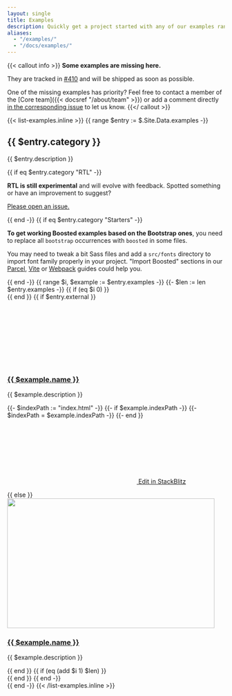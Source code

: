 ```yaml
---
layout: single
title: Examples
description: Quickly get a project started with any of our examples ranging from using parts of the framework to custom components and layouts.
aliases:
  - "/examples/"
  - "/docs/examples/"
---
```


{{< callout info >}}
**Some examples are missing here.**

They are tracked in [#410](https://github.com/Orange-OpenSource/Orange-Boosted-Bootstrap/issues/410) and will be shipped as soon as possible.

One of the missing examples has priority? Feel free to contact a member of the [Core team]({{< docsref "/about/team" >}}) or add a comment directly [in the corresponding issue](https://github.com/Orange-OpenSource/Orange-Boosted-Bootstrap/issues/410) to let us know.
{{</ callout >}}

{{< list-examples.inline >}}
{{ range $entry := $.Site.Data.examples -}}
<div class="bd-content mt-5">
  <h2 id="{{ $entry.category | urlize }}">{{ $entry.category }}</h2>
  <p>{{ $entry.description }}</p>
  {{ if eq $entry.category "RTL" -}}
    <div class="bd-callout bd-callout-warning small">
      <p>
        <strong>RTL is still experimental</strong> and will evolve with feedback. Spotted something or have an improvement to suggest?
      </p>
      <p><a href="{{ $.Site.Params.repo }}/issues/new/choose">Please open an issue.</a></p>
    </div>
  {{ end -}}
  {{ if eq $entry.category "Starters" -}}
    <div class="bd-callout bd-callout-warning mb-4">
      <p>
        <strong>To get working Boosted examples based on the Bootstrap ones</strong>, you need to replace all <code>bootstrap</code> occurrences with <code>boosted</code> in some files.
      </p>
      <p>
        You may need to tweak a bit Sass files and add a <code>src/fonts</code> directory to import font family properly in your project.
        "Import Boosted" sections in our <a href="/docs/{{ $.Site.Params.docs_version }}/getting-started/parcel">Parcel</a>, <a href="/docs/{{ $.Site.Params.docs_version }}/getting-started/vite">Vite</a> or <a href="/docs/{{ $.Site.Params.docs_version }}/getting-started/webpack">Webpack</a> guides could help you.
      </p>
    </div>
  {{ end -}}
  {{ range $i, $example := $entry.examples -}}
    {{- $len := len $entry.examples -}}
    {{ if (eq $i 0) }}<div class="row">{{ end }}
      {{ if $entry.external }}
        <div class="col-md-6 col-lg-4 mb-3 d-flex gap-3">
          <svg class="bi fs-5 flex-shrink-0"><use xlink:href="#box-seam"></use></svg>
          <div>
            <h3 class="h5 mb-1">
              <a class="d-block link-offset-1" href="{{ $.Site.Params.bootstrap_github_org }}{{ $example.url }}/" target="_blank" rel="noopener">
                {{ $example.name }}
              </a>
            </h3>
            <p class="text-body-secondary">{{ $example.description }}</p>
            <p>
              {{- $indexPath := "index.html" -}}
              {{- if $example.indexPath -}}
                {{- $indexPath = $example.indexPath -}}
              {{- end }}
              <a class="icon-link link-secondary link-offset-1" href="https://stackblitz.com/github/twbs{{ $example.url }}?file={{ $indexPath | urlquery }}" target="_blank" rel="noopener">
                <svg class="bi flex-shrink-0"><use xlink:href="#lightning-charge-fill"></use></svg>
                Edit in StackBlitz
              </a>
            </p>
          </div>
        </div>
      {{ else }}
        <div class="col-sm-6 col-md-3 mb-3">
          <a class="d-block link-offset-1" href="/docs/{{ $.Site.Params.docs_version }}/examples/{{ $example.name | urlize }}/"{{ if in $example.name "RTL" }} hreflang="ar"{{ end }}>
            <img class="img-thumbnail mb-3"
              srcset="/docs/{{ $.Site.Params.docs_version }}/assets/img/examples/{{ $example.name | urlize }}.png,
                      /docs/{{ $.Site.Params.docs_version }}/assets/img/examples/{{ $example.name | urlize }}@2x.png 2x"
              src="/docs/{{ $.Site.Params.docs_version }}/assets/img/examples/{{ $example.name | urlize }}.png"
              alt=""
              width="480" height="300"
              loading="lazy">
            <h3 class="h5 mb-1">
              {{ $example.name }}
            </h3>
          </a>
          <p class="text-body-secondary">{{ $example.description }}</p>
        </div>
      {{ end }}
    {{ if (eq (add $i 1) $len) }}</div>{{ end }}
  {{ end -}}
</div>
{{ end -}}
{{< /list-examples.inline >}}
